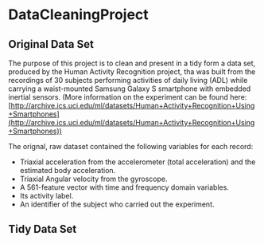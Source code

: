 DataCleaningProject
===================

Original Data Set
-----------------

The purpose of this project is to clean and present in a tidy form a data set, produced by the Human Activity Recognition project, tha was built from the recordings of 30 subjects performing activities of daily living (ADL) while carrying a waist-mounted Samsung Galaxy S smartphone with embedded inertial sensors. (More information on the experiment can be found here: [http://archive.ics.uci.edu/ml/datasets/Human+Activity+Recognition+Using+Smartphones](http://archive.ics.uci.edu/ml/datasets/Human+Activity+Recognition+Using+Smartphones))

The orignal, raw dataset contained the following variables for each record:
- Triaxial acceleration from the accelerometer (total acceleration) and the estimated body acceleration. 
- Triaxial Angular velocity from the gyroscope. 
- A 561-feature vector with time and frequency domain variables. 
- Its activity label. 
- An identifier of the subject who carried out the experiment.

Tidy Data Set
-------------



